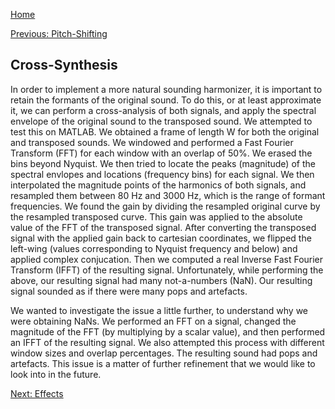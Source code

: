 [Home](./index.md)


[Previous: Pitch-Shifting](./pitchshifting.md)


## Cross-Synthesis

In order to implement a more natural sounding harmonizer, it is important to retain the formants of the original sound. To do this, or at least approximate it, we can perform a cross-analysis of both signals, and apply the spectral envelope of the original sound to the transposed sound. We attempted to test this on MATLAB. We obtained a frame of length W for both the original and transposed sounds. We windowed and performed a Fast Fourier Transform (FFT) for each window with an overlap of 50%. We erased the bins beyond Nyquist. We then tried to locate the peaks (magnitude) of the spectral envlopes and locations (frequency bins) for each signal. We then interpolated the magnitude points of the harmonics of both signals, and resampled them between 80 Hz and 3000 Hz, which is the range of formant frequencies. We found the gain by dividing the resampled original curve by the resampled transposed curve. This gain was applied to the absolute value of the FFT of the transposed signal. After converting the transposed signal with the applied gain back to cartesian coordinates, we flipped the left-wing (values corresponding to Nyquist frequency and below) and applied complex conjucation. Then we computed a real Inverse Fast Fourier Transform (IFFT) of the resulting signal. Unfortunately, while performing the above, our resulting signal had many not-a-numbers (NaN). Our resulting signal sounded as if there were many pops and artefacts.

We wanted to investigate the issue a little further, to understand why we were obtaining NaNs. We performed an FFT on a signal, changed the magnitude of the FFT (by multiplying by a scalar value), and then performed an IFFT of the resulting signal. We also attempted this process with different window sizes and overlap percentages. The resulting sound had pops and artefacts. This issue is a matter of further refinement that we would like to look into in the future.


[Next: Effects](./effects.md)

